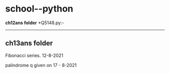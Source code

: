 # school--python
**ch12ans folder** 
   *Q5148.py:-
  
---
**ch13ans folder** 
---
Fibonacci series. 12-8-2021

palindrome q given on 17 - 8-2021
